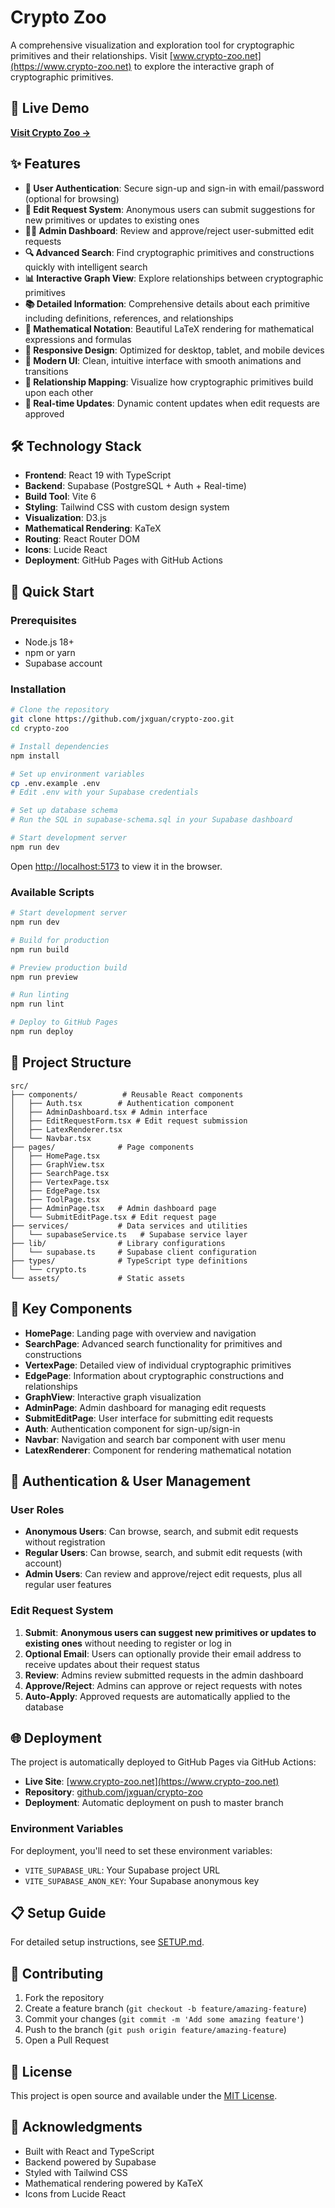 # Crypto Zoo

A comprehensive visualization and exploration tool for cryptographic primitives and their relationships. Visit [www.crypto-zoo.net](https://www.crypto-zoo.net) to explore the interactive graph of cryptographic primitives.

## 🚀 Live Demo

**[Visit Crypto Zoo →](https://www.crypto-zoo.net)**

## ✨ Features

- **🔐 User Authentication**: Secure sign-up and sign-in with email/password (optional for browsing)
- **📝 Edit Request System**: Anonymous users can submit suggestions for new primitives or updates to existing ones
- **👨‍💼 Admin Dashboard**: Review and approve/reject user-submitted edit requests
- **🔍 Advanced Search**: Find cryptographic primitives and constructions quickly with intelligent search
- **📊 Interactive Graph View**: Explore relationships between cryptographic primitives
- **📚 Detailed Information**: Comprehensive details about each primitive including definitions, references, and relationships
- **🧮 Mathematical Notation**: Beautiful LaTeX rendering for mathematical expressions and formulas
- **📱 Responsive Design**: Optimized for desktop, tablet, and mobile devices
- **🎨 Modern UI**: Clean, intuitive interface with smooth animations and transitions
- **🔗 Relationship Mapping**: Visualize how cryptographic primitives build upon each other
- **🔄 Real-time Updates**: Dynamic content updates when edit requests are approved

## 🛠️ Technology Stack

- **Frontend**: React 19 with TypeScript
- **Backend**: Supabase (PostgreSQL + Auth + Real-time)
- **Build Tool**: Vite 6
- **Styling**: Tailwind CSS with custom design system
- **Visualization**: D3.js
- **Mathematical Rendering**: KaTeX
- **Routing**: React Router DOM
- **Icons**: Lucide React
- **Deployment**: GitHub Pages with GitHub Actions

## 🚀 Quick Start

### Prerequisites

- Node.js 18+
- npm or yarn
- Supabase account

### Installation

```bash
# Clone the repository
git clone https://github.com/jxguan/crypto-zoo.git
cd crypto-zoo

# Install dependencies
npm install

# Set up environment variables
cp .env.example .env
# Edit .env with your Supabase credentials

# Set up database schema
# Run the SQL in supabase-schema.sql in your Supabase dashboard

# Start development server
npm run dev
```

Open [http://localhost:5173](http://localhost:5173) to view it in the browser.

### Available Scripts

```bash
# Start development server
npm run dev

# Build for production
npm run build

# Preview production build
npm run preview

# Run linting
npm run lint

# Deploy to GitHub Pages
npm run deploy
```

## 📁 Project Structure

```
src/
├── components/          # Reusable React components
│   ├── Auth.tsx        # Authentication component
│   ├── AdminDashboard.tsx # Admin interface
│   ├── EditRequestForm.tsx # Edit request submission
│   ├── LatexRenderer.tsx
│   └── Navbar.tsx
├── pages/              # Page components
│   ├── HomePage.tsx
│   ├── GraphView.tsx
│   ├── SearchPage.tsx
│   ├── VertexPage.tsx
│   ├── EdgePage.tsx
│   ├── ToolPage.tsx
│   ├── AdminPage.tsx   # Admin dashboard page
│   └── SubmitEditPage.tsx # Edit request page
├── services/           # Data services and utilities
│   └── supabaseService.ts   # Supabase service layer
├── lib/                # Library configurations
│   └── supabase.ts     # Supabase client configuration
├── types/              # TypeScript type definitions
│   └── crypto.ts
└── assets/             # Static assets
```

## 🎯 Key Components

- **HomePage**: Landing page with overview and navigation
- **SearchPage**: Advanced search functionality for primitives and constructions
- **VertexPage**: Detailed view of individual cryptographic primitives
- **EdgePage**: Information about cryptographic constructions and relationships
- **GraphView**: Interactive graph visualization
- **AdminPage**: Admin dashboard for managing edit requests
- **SubmitEditPage**: User interface for submitting edit requests
- **Auth**: Authentication component for sign-up/sign-in
- **Navbar**: Navigation and search bar component with user menu
- **LatexRenderer**: Component for rendering mathematical notation

## 🔐 Authentication & User Management

### User Roles

- **Anonymous Users**: Can browse, search, and submit edit requests without registration
- **Regular Users**: Can browse, search, and submit edit requests (with account)
- **Admin Users**: Can review and approve/reject edit requests, plus all regular user features

### Edit Request System

1. **Submit**: **Anonymous users can suggest new primitives or updates to existing ones** without needing to register or log in
2. **Optional Email**: Users can optionally provide their email address to receive updates about their request status
3. **Review**: Admins review submitted requests in the admin dashboard
4. **Approve/Reject**: Admins can approve or reject requests with notes
5. **Auto-Apply**: Approved requests are automatically applied to the database

## 🌐 Deployment

The project is automatically deployed to GitHub Pages via GitHub Actions:

- **Live Site**: [www.crypto-zoo.net](https://www.crypto-zoo.net)
- **Repository**: [github.com/jxguan/crypto-zoo](https://github.com/jxguan/crypto-zoo)
- **Deployment**: Automatic deployment on push to master branch

### Environment Variables

For deployment, you'll need to set these environment variables:

- `VITE_SUPABASE_URL`: Your Supabase project URL
- `VITE_SUPABASE_ANON_KEY`: Your Supabase anonymous key

## 📋 Setup Guide

For detailed setup instructions, see [SETUP.md](SETUP.md).

## 🤝 Contributing

1. Fork the repository
2. Create a feature branch (`git checkout -b feature/amazing-feature`)
3. Commit your changes (`git commit -m 'Add some amazing feature'`)
4. Push to the branch (`git push origin feature/amazing-feature`)
5. Open a Pull Request

## 📝 License

This project is open source and available under the [MIT License](LICENSE).

## 🙏 Acknowledgments

- Built with React and TypeScript
- Backend powered by Supabase
- Styled with Tailwind CSS
- Mathematical rendering powered by KaTeX
- Icons from Lucide React
